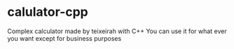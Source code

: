 # calulator-cpp
Complex calculator made by teixeirah with C++
You can use it for what ever you want except for business purposes
